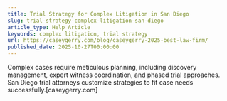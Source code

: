 ```yaml
---
title: Trial Strategy for Complex Litigation in San Diego
slug: trial-strategy-complex-litigation-san-diego
article_type: Help Article
keywords: complex litigation, trial strategy
url: https://caseygerry.com/blog/caseygerry-2025-best-law-firm/
published_date: 2025-10-27T00:00:00
---
```


Complex cases require meticulous planning, including discovery management, expert witness coordination, and phased trial approaches. San Diego trial attorneys customize strategies to fit case needs successfully.[caseygerry.com]